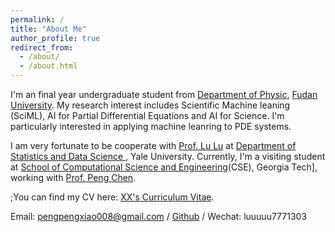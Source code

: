 ```yaml
---
permalink: /
title: "About Me"
author_profile: true
redirect_from: 
  - /about/
  - /about.html
---
```


I'm an final year undergraduate student from [Department of Physic](https://phys.fudan.edu.cn/), [Fudan University](https://www.fudan.edu.cn/). My research interest includes Scientific Machine leaning (SciML), AI for Partial Differential Equations and AI for Science. I'm particularly interested in applying machine leanring to PDE systems. 

I am very fortunate to be cooperate with [Prof. Lu Lu](https://lugroup.yale.edu/) at [Department of Statistics and Data Science ](https://statistics.yale.edu/), Yale University. Currently, I'm a visiting student at [School of Computational Science and Engineering](https://cse.gatech.edu/)(CSE), Georgia Tech], working with [Prof. Peng Chen](https://faculty.cc.gatech.edu/~pchen402/).

;You can find my CV here: [XX's Curriculum Vitae](../assets/Curriculum_Vitae.pdf).

Email: pengpengxiao008@gmail.com / [Github](https://github.com/momo77712138) / Wechat: luuuuu7771303
